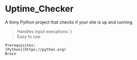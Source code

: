 # Uptime_Checker
A tinny Python project that checks if your site is up and running

> Handles input execptions :) <br />
> Easy to use


`Prerequisites: ` <br />
`[Python](https://python.org)` <br />
`Brain`
